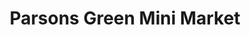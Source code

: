 ---
title: "Parsons Green Mini Market"
url: /edinburgh/parsons-green-mini-market/
shop: Zeitungen
---